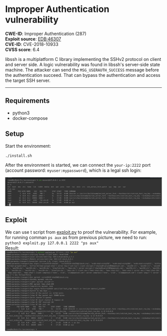 # Improper Authentication vulnerability

**CWE-ID**: Improper Authentication (287)  
**Exploit source**: [EDB:46307](https://www.exploit-db.com/exploits/46307)  
**CVE-ID**: CVE-2018-10933    
**CVSS score**: 6.4  


libssh is a multiplatform C library implementing the SSHv2 protocol on client and server side. A logic vulnerability was found in libssh's server-side state machine. The attacker can send the `MSG_USERAUTH_SUCCESS` message before the authentication succeed. That can bypass the authentication and access the target SSH server.

----------

## Requirements
* python3
* docker-compose


## Setup

Start the environment:

```
./install.sh
```

After the environment is started, we can connect the `your-ip:2222` port (account password: `myuser:mypassword`), which is a legal ssh login:

![](1.png)

## Exploit

We can use t script from [exploit.py](exploit.py) to proof the vulnerability.
For example, for running comman ```ps aux``` as from previous picture, we need to run: ```python3 exploit.py 127.0.0.1 2222 "ps aux"```  
Result:
![](2.png)  

##
